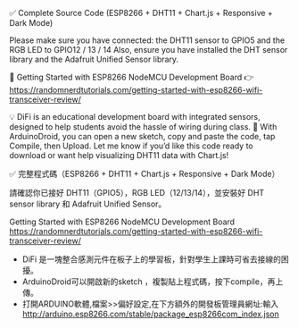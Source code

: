 ✅ Complete Source Code (ESP8266 + DHT11 + Chart.js + Responsive + Dark Mode)

Please make sure you have connected:
the DHT11 sensor to GPIO5
and the RGB LED to GPIO12 / 13 / 14
Also, ensure you have installed the DHT sensor library and the Adafruit Unified Sensor library.

📘 Getting Started with ESP8266 NodeMCU Development Board
👉 https://randomnerdtutorials.com/getting-started-with-esp8266-wifi-transceiver-review/

💡 DiFi is an educational development board with integrated sensors, designed to help students avoid the hassle of wiring during class.
📱 With ArduinoDroid, you can open a new sketch, copy and paste the code, tap Compile, then Upload.
Let me know if you’d like this code ready to download or want help visualizing DHT11 data with Chart.js!

✅ 完整程式碼（ESP8266 + DHT11 + Chart.js + Responsive + Dark Mode）

請確認你已接好 DHT11（GPIO5），RGB LED（12/13/14），並安裝好 DHT sensor library 和 Adafruit Unified Sensor。

Getting Started with ESP8266 NodeMCU Development Board
https://randomnerdtutorials.com/getting-started-with-esp8266-wifi-transceiver-review/

* DiFi 是一塊整合感測元件在板子上的學習板，針對學生上課時可省去接線的困擾。
* ArduinoDroid可以開啟新的sketch ，複製貼上程式碼，按下compile，再上傳。
* 打開ARDUINO軟體,檔案>>偏好設定,在下方額外的開發板管理員網址:輸入
http://arduino.esp8266.com/stable/package_esp8266com_index.json
 
